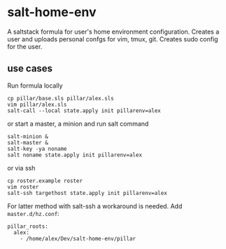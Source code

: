 # salt-home-env
A saltstack formula for user's home environment configuration.
Creates a user and uploads personal confgs for vim, tmux, git.
Creates sudo config for the user.

## use cases

Run formula locally
```
cp pillar/base.sls pillar/alex.sls
vim pillar/alex.sls
salt-call --local state.apply init pillarenv=alex
```

or start a master, a minion and run salt command
```
salt-minion &
salt-master &
salt-key -ya noname
salt noname state.apply init pillarenv=alex
```

or via ssh
```
cp roster.example roster
vim roster
salt-ssh targethost state.apply init pillarenv=alex
```

For latter method with salt-ssh a workaround is needed. Add `master.d/hz.conf`:
```
pillar_roots:
  alex:
    - /home/alex/Dev/salt-home-env/pillar
```
